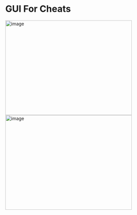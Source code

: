 # GUI For Cheats


<img width="394" height="296" alt="image" src="https://github.com/user-attachments/assets/5eeddf78-0d39-4f36-a7f1-1bd16ca51a37" /><img width="394" height="296" alt="image" src="https://github.com/user-attachments/assets/2d3ac97c-99f4-4e4f-96ce-2be8e8587526" />

